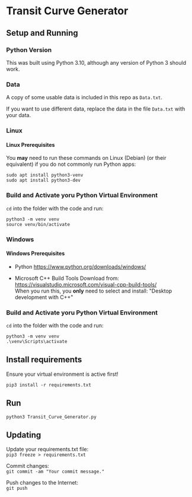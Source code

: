 # Transit Curve Generator

## Setup and Running

### Python Version

This was built using Python 3.10, although any version of Python 3 should work.

### Data
A copy of some usable data is included in this repo as `Data.txt`.

If you want to use different data, replace the data in the file `Data.txt` with your data.

### Linux
#### Linux Prerequisites
You **may** need to run these commands on Linux (Debian) (or their equivalent) if you do not commonly run Python apps:

```
sudo apt install python3-venv
sudo apt install python3-dev
```

### Build and Activate yoru Python Virtual Environment
`cd` into the folder with the code and run:
```
python3 -m venv venv
source venv/bin/activate
```

### Windows
#### Windows Prerequisites
 - Python
https://www.python.org/downloads/windows/

 - Microsoft C++ Build Tools
Download from: https://visualstudio.microsoft.com/visual-cpp-build-tools/  
When you run this, you **only** need to select and install:
"Desktop development with C++"

### Build and Activate yoru Python Virtual Environment
`cd` into the folder with the code and run:
```
python3 -m venv venv
.\venv\Scripts\activate
```

## Install requirements
Ensure your virtual environment is active first!
```
pip3 install -r requirements.txt
```

## Run
```
python3 Transit_Curve_Generator.py
```

## Updating
Update your requirements.txt file:  
`pip3 freeze > requirements.txt`

Commit changes:  
`git commit -am "Your commit message."`

Push changes to the Internet:  
`git push`
